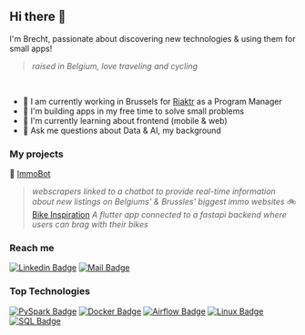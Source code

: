 ## Hi there 👋
I'm Brecht, passionate about discovering new technologies & using them for small apps!
> *raised in Belgium, love traveling and cycling*
<br>

- 👔 I am currently working in Brussels for [Riaktr](https://www.riaktr.com/) as a Program Manager
- 🤝 I'm building apps in my free time to solve small problems
- 🌱 I'm currently learning about frontend (mobile & web)
- 💬 Ask me questions about Data & AI, my background

### My projects
🏡 [ImmoBot](https://github.com/real-br/ImmoBotV2)
> *webscrapers linked to a chatbot to provide real-time information about new listings on Belgiums' & Brussles' biggest immo websites*
🚲 [Bike Inspiration](https://github.com/real-br/bike-inspiration-app)
> *A flutter app connected to a fastapi backend where users can brag with their bikes*

### Reach me
[![Linkedin Badge](https://img.shields.io/badge/-Brecht_Seuntjens-0e76a8?style=flat&labelColor=0e76a8&logo=linkedin&logoColor=white)](www.linkedin.com/in/brecht-seuntjens) 
[![Mail Badge](https://img.shields.io/badge/-brecht.seuntjens-c0392b?style=flat&labelColor=c0392b&logo=gmail&logoColor=white)](mailto:brecht.seuntjens@gmail.com)

### Top Technologies
[![PySpark Badge](https://img.shields.io/badge/-PySPark-green?style=for-the-badge&labelColor=black&logo=apachespark&logoColor=white)](#)
[![Docker Badge](https://img.shields.io/badge/-Docker-green?style=for-the-badge&labelColor=black&logo=Docker&logoColor=white)](#) 
[![Airflow Badge](https://img.shields.io/badge/-Airflow-green?style=for-the-badge&labelColor=black&logo=apacheairflow&logoColor=white)](#) 
[![Linux Badge](https://img.shields.io/badge/-Linux-green?style=for-the-badge&labelColor=black&logo=Linux&logoColor=white)](#) \
[![SQL Badge](https://img.shields.io/badge/-SQL-red?style=for-the-badge&labelColor=black&logo=SQLite&logoColor=white)](#) 
